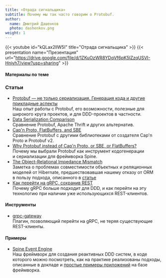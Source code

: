 ```yaml
---
title: «Отрада сигнальщика»
subtitle: Почему мы так часто говорим о Protobuf.
author:
  name: Дмитрий Дашенков
  photo: dashenkov.png
weight: 1
---
```


{{< youtube id="kQLax2llW5I" title="Отрада сигнальщика" >}}
{{< presentation name="Презентация" url="https://drive.google.com/file/d/1ZKuOzWR8YDqVf6pK5lZzqUSVI-Hniyh7/view?usp=sharing" >}}

#### Материалы по теме

### Статьи
- [Protobuf — не только сериализация. Генерация кода и другие прикладные аспекты](https://dou.ua/lenta/articles/protobuf-guide/) \
  Наш опыт работы с&nbsp;Protobuf, его возможности, полезные для широкого круга проектов, и&nbsp;для
  DDD-проектов в&nbsp;частности.
- [Data Serialization Comparison](https://labs.criteo.com/2017/05/serialization/) \
  Сравнение Protobuf, Apache Thrift и других альтернатив.
- [Cap'n Proto, FlatBuffers, and SBE](https://capnproto.org/news/2014-06-17-capnproto-flatbuffers-sbe.html) \
  Сравнение Protobuf с другими библиотеками от создателя Cap'n Proto и Protobuf v2.
- [Why Protobuf instead of Cap'n Proto, or SBE, or FlatBuffers?](https://spine.io/faq/#why-protobuf-instead-of-proto) \
  Почему мы&nbsp;выбрали Protobuf как инструмент кодогенерации и&nbsp;сериализации для фреймворка
  Spine.
- [The Object-Relational Impedance Mismatch](https://hibernate.org/orm/what-is-an-orm/#the-object-relational-impedance-mismatch) \
  Заметка о&nbsp;проблемах совместимости объектных и&nbsp;реляционных моделей от&nbsp;Hibernate,
  предшествовавшая нашему отказу от&nbsp;ORM в&nbsp;пользу подхода, описанного 
  в&nbsp;[статье](https://dou.ua/lenta/articles/protobuf-guide/)
- [Как перейти на gRPC, сохранив REST](https://habr.com/ru/post/337716/) \
  Почему gRPC больше подходит для DDD, и&nbsp;как перейти на&nbsp;эту технологию при наличии уже
  использующихся REST-клиентов.

#### Инструменты
- [grpc-gateway](https://github.com/grpc-ecosystem/grpc-gateway) \
  Плагин, позволяющий перейти на gRPC, не теряя существующие REST-клиенты.

#### Примеры
- [Spine Event Engine](https://github.com/grpc-ecosystem/grpc-gateway) \
  Наш фреймворк для создания реактивных DDD&nbsp;систем, в&nbsp;коде которого можно посмотреть, как
  на&nbsp;практике реализованы подходы, описанные в&nbsp;докладе 
  и&nbsp;[простые примеры приложений](https://github.com/spine-examples) на&nbsp;базе фреймворка.
